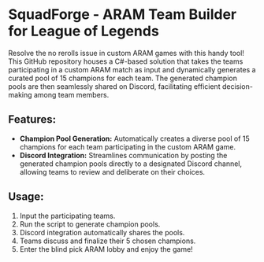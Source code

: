 # SquadForge - ARAM Team Builder for League of Legends

Resolve the no rerolls issue in custom ARAM games with this handy tool! This GitHub repository houses a C#-based solution that takes the teams participating in a custom ARAM match as input and dynamically generates a curated pool of 15 champions for each team. The generated champion pools are then seamlessly shared on Discord, facilitating efficient decision-making among team members.

## Features:

- **Champion Pool Generation:** Automatically creates a diverse pool of 15 champions for each team participating in the custom ARAM game.
- **Discord Integration:** Streamlines communication by posting the generated champion pools directly to a designated Discord channel, allowing teams to review and deliberate on their choices.
 
## Usage:

1. Input the participating teams.
2. Run the script to generate champion pools.
3. Discord integration automatically shares the pools.
4. Teams discuss and finalize their 5 chosen champions.
5. Enter the blind pick ARAM lobby and enjoy the game!
